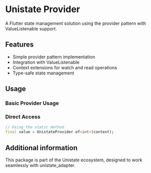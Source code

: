 # Unistate Provider

A Flutter state management solution using the provider pattern with ValueListenable support.

## Features

- Simple provider pattern implementation
- Integration with ValueListenable
- Context extensions for watch and read operations
- Type-safe state management

## Usage

### Basic Provider Usage


### Direct Access

```dart
// Using the static method
final value = UnistateProvider.of<int>(context);
```

## Additional information

This package is part of the Unistate ecosystem, designed to work seamlessly with unistate_adapter.

